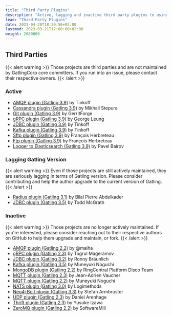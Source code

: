 ```yaml
---
title: "Third Party Plugins"
description: "Active, lagging and inactive third party plugins to using non-offically supported protocols, such as gRPC, Kafka, AMQP, Cassandra and JDBC."
lead: "Third Party Plugins"
date: 2021-04-20T18:30:56+02:00
lastmod: 2023-03-21T17:00:00+02:00
weight: 2080800
---
```


## Third Parties

{{< alert warning >}}
Those projects are third parties and are not maintained by GatlingCorp core committers.
If you run into an issue, please contact their respective owners.
{{< /alert >}}

### Active

* [AMQP plugin (Gatling 3.9)](https://github.com/Tinkoff/gatling-amqp-plugin) by Tinkoff
* [Cassandra plugin (Gatling 3.9)](https://github.com/gatling-cql/GatlingCql) by Mikhail Stepura
* [Git plugin (Gatling 3.9)](https://github.com/GerritForge/gatling-git) by GerritForge
* [gRPC plugin (Gatling 3.9)](https://github.com/phiSgr/gatling-grpc) by George Leung
* [JDBC plugin (Gatling 3.9)](https://github.com/Tinkoff/gatling-jdbc-plugin) by Tinkoff
* [Kafka plugin (Gatling 3.9)](https://github.com/Tinkoff/gatling-kafka-plugin) by Tinkoff
* [Sftp plugin (Gatling 3.9)](https://github.com/fherbreteau/gatling-sftp) by François Herbreteau
* [Ftp plugin (Gatling 3.9)](https://github.com/fherbreteau/gatling-ftp) by François Herbreteau
* [Logger to Elasticsearch (Gatling 3.9)](https://github.com/Amerousful/gatling-elasticsearch-logs) by Pavel Bairov

### Lagging Gatling Version

{{< alert warning >}}
Even if those projects are still actively maintained, they are seriously lagging in terms of Gatling version.
Please consider contributing and help the author upgrade to the current version of Gatling.
{{< /alert >}}

* [Radius plugin (Gatling 3.1)](https://github.com/bpabdelkader/gatling-radius) by Bilal Pierre Abdelkader
* [JDBC plugin (Gatling 3.5)](https://github.com/tmcgrath/gatling-sql) by Todd McGrath

### Inactive

{{< alert warning >}}
Those projects are no longer actively maintained.
If you're interested, please consider reaching out to their respective authors on GitHub to help them upgrade and maintain, or fork.
{{< /alert >}}

* [AMQP plugin (Gatling 2.2)](https://github.com/maiha/gatling-amqp) by @maiha
* [gRPC plugin (Gatling 2.3)](https://github.com/macchiatow/gatling-grpc) by Togrul Mageramov
* [JDBC plugin (Gatling 3.2)](https://github.com/rbraeunlich/gatling-jdbc) by Ronny Bräunlich
* [Kafka plugin (Gatling 3.5)](https://github.com/mnogu/gatling-kafka) by Muneyuki Noguchi
* [MongoDB plugin (Gatling 2.2)](https://github.com/RC-Platform-Disco-Team/gatling-mongodb-protocol) by RingCentral Platform Disco Team
* [MQTT plugin (Gatling 2.3)](https://github.com/jeanadrien/gatling-mqtt-protocol) by Jean-Adrien Vaucher
* [MQTT plugin (Gatling 2.2)](https://github.com/mnogu/gatling-mqtt) by Muneyuki Noguchi
* [NATS plugin (Gatling 3.0)](https://github.com/Logimethods/nats-connector-gatling) by Logimethods
* [Neo4j Bolt plugin (Gatling 3.3)](https://github.com/sarmbruster/gatling-bolt) by Stefan Armbruster
* [UDP plugin (Gatling 2.3)](https://github.com/arenhage/gatling-udp) by Daniel Arenhage
* [Thrift plugin (Gatling 2.3)](https://github.com/3tty0n/gatling-thrift) by Yusuke Izawa
* [ZeroMQ plugin (Gatling 2.2)](https://github.com/softwaremill/gatling-zeromq) by SoftwareMill
